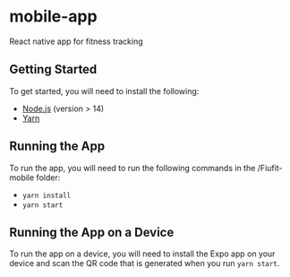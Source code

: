 # mobile-app
React native app for fitness tracking

## Getting Started
To get started, you will need to install the following:
- [Node.js](https://nodejs.org/en/) (version > 14)
- [Yarn](https://yarnpkg.com/en/docs/install)

## Running the App
To run the app, you will need to run the following commands in the /Fiufit-mobile folder:
- `yarn install`
- `yarn start`

## Running the App on a Device
To run the app on a device, you will need to install the Expo app on your device and scan the QR code that is generated when you run `yarn start`.
